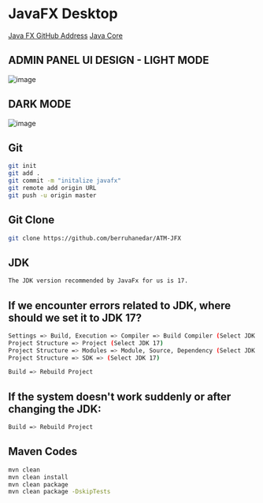 # JavaFX Desktop

[Java FX GitHub Address](https://github.com/berruhanedar/ATM-JFX)
[Java Core](https://github.com/berruhanedar/education_javacore)

## ADMIN PANEL UI DESIGN - LIGHT MODE 
![image](https://github.com/user-attachments/assets/7411e1a8-4b10-4ebc-8721-d4062715d997)


## DARK MODE
![image](https://github.com/user-attachments/assets/9861b5ce-3974-4d8c-b9ea-27e885b7d70d)




## Git
```sh 
git init
git add .
git commit -m "initalize javafx"
git remote add origin URL
git push -u origin master
```

## Git Clone
```sh 
git clone https://github.com/berruhanedar/ATM-JFX
```

## JDK 
```sh 
The JDK version recommended by JavaFx for us is 17.
```

## If we encounter errors related to JDK, where should we set it to JDK 17?
```sh 
Settings => Build, Execution => Compiler => Build Compiler (Select JDK 17)
Project Structure => Project (Select JDK 17)
Project Structure => Modules => Module, Source, Dependency (Select JDK 17)
Project Structure => SDK => (Select JDK 17)

Build => Rebuild Project

```

## If the system doesn't work suddenly or after changing the JDK:
```sh 
Build => Rebuild Project
```

## Maven Codes
```sh 
mvn clean
mvn clean install
mvn clean package
mvn clean package -DskipTests
```

